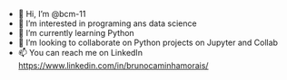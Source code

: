 - 👋 Hi, I’m @bcm-11
- 👀 I’m interested in programing ans data science
- 🌱 I’m currently learning Python
- 💞️ I’m looking to collaborate on Python projects on Jupyter and Collab
- 📫 You can reach me on LinkedIn https://www.linkedin.com/in/brunocaminhamorais/

<!---
bcm-11/bcm-11 is a ✨ special ✨ repository because its `README.md` (this file) appears on your GitHub profile.
You can click the Preview link to take a look at your changes.
--->
